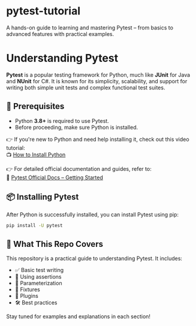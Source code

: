 # pytest-tutorial
A hands-on guide to learning and mastering Pytest – from basics to advanced features with practical examples.

# Understanding Pytest

**Pytest** is a popular testing framework for Python, much like **JUnit** for Java and **NUnit** for C#. It is known for its simplicity, scalability, and support for writing both simple unit tests and complex functional test suites.

## 🔧 Prerequisites

- Python **3.8+** is required to use Pytest.
- Before proceeding, make sure Python is installed.

👉 If you're new to Python and need help installing it, check out this video tutorial:  
📺 [How to Install Python](https://youtu.be/SzIOGisGcy4)

👉 For detailed official documentation and guides, refer to:  
📘 [Pytest Official Docs – Getting Started](https://docs.pytest.org/en/stable/getting-started.html)

## 📦 Installing Pytest

After Python is successfully installed, you can install Pytest using pip:

```bash
pip install -U pytest
````

## 📁 What This Repo Covers

This repository is a practical guide to understanding Pytest. It includes:

* ✅ Basic test writing
* 🧪 Using assertions
* 🔁 Parameterization
* 🧩 Fixtures
* 🔌 Plugins
* 🛠 Best practices

Stay tuned for examples and explanations in each section!
